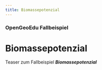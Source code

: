 ```yaml
---
title: Biomassepotenzial
---
```


### OpenGeoEdu Fallbeispiel

# Biomassepotenzial

Teaser zum Fallbeispiel ***Biomassepotenzial***
